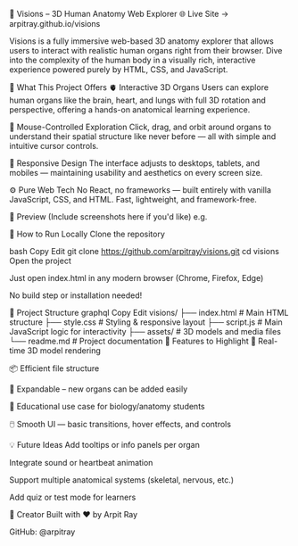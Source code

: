 🔬 Visions – 3D Human Anatomy Web Explorer
🌐 Live Site → arpitray.github.io/visions

Visions is a fully immersive web-based 3D anatomy explorer that allows users to interact with realistic human organs right from their browser. Dive into the complexity of the human body in a visually rich, interactive experience powered purely by HTML, CSS, and JavaScript.

🧠 What This Project Offers
🫀 Interactive 3D Organs
Users can explore human organs like the brain, heart, and lungs with full 3D rotation and perspective, offering a hands-on anatomical learning experience.

🧭 Mouse-Controlled Exploration
Click, drag, and orbit around organs to understand their spatial structure like never before — all with simple and intuitive cursor controls.

📱 Responsive Design
The interface adjusts to desktops, tablets, and mobiles — maintaining usability and aesthetics on every screen size.

⚙️ Pure Web Tech
No React, no frameworks — built entirely with vanilla JavaScript, CSS, and HTML. Fast, lightweight, and framework-free.

📸 Preview
(Include screenshots here if you'd like)
e.g.

🚀 How to Run Locally
Clone the repository

bash
Copy
Edit
git clone https://github.com/arpitray/visions.git
cd visions
Open the project

Just open index.html in any modern browser (Chrome, Firefox, Edge)

No build step or installation needed!

📁 Project Structure
graphql
Copy
Edit
visions/
├── index.html           # Main HTML structure
├── style.css            # Styling & responsive layout
├── script.js            # Main JavaScript logic for interactivity
├── assets/              # 3D models and media files
└── readme.md            # Project documentation
🎯 Features to Highlight
🌟 Real-time 3D model rendering

📦 Efficient file structure

🧩 Expandable – new organs can be added easily

🧪 Educational use case for biology/anatomy students

🖱️ Smooth UI — basic transitions, hover effects, and controls

💡 Future Ideas
Add tooltips or info panels per organ

Integrate sound or heartbeat animation

Support multiple anatomical systems (skeletal, nervous, etc.)

Add quiz or test mode for learners

🙌 Creator
Built with ❤️ by Arpit Ray

GitHub: @arpitray